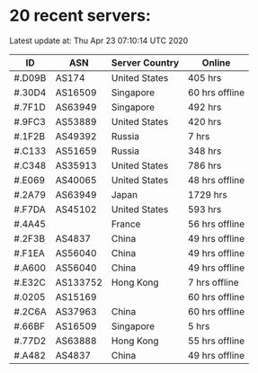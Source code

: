 # 20 recent servers:

Latest update at: Thu Apr 23 07:10:14 UTC 2020

| ID | ASN | Server Country | Online |
| -- | --- | -------------- | ------ |
| #.D09B | AS174 | United States | 405 hrs |
| #.30D4 | AS16509 | Singapore | 60 hrs offline |
| #.7F1D | AS63949 | Singapore | 492 hrs |
| #.9FC3 | AS53889 | United States | 420 hrs |
| #.1F2B | AS49392 | Russia | 7 hrs |
| #.C133 | AS51659 | Russia | 348 hrs |
| #.C348 | AS35913 | United States | 786 hrs |
| #.E069 | AS40065 | United States | 48 hrs offline |
| #.2A79 | AS63949 | Japan | 1729 hrs |
| #.F7DA | AS45102 | United States | 593 hrs |
| #.4A45 |  | France | 56 hrs offline |
| #.2F3B | AS4837 | China | 49 hrs offline |
| #.F1EA | AS56040 | China | 49 hrs offline |
| #.A600 | AS56040 | China | 49 hrs offline |
| #.E32C | AS133752 | Hong Kong | 7 hrs offline |
| #.0205 | AS15169 |  | 60 hrs offline |
| #.2C6A | AS37963 | China | 60 hrs offline |
| #.66BF | AS16509 | Singapore | 5 hrs |
| #.77D2 | AS63888 | Hong Kong | 55 hrs offline |
| #.A482 | AS4837 | China | 49 hrs offline |

